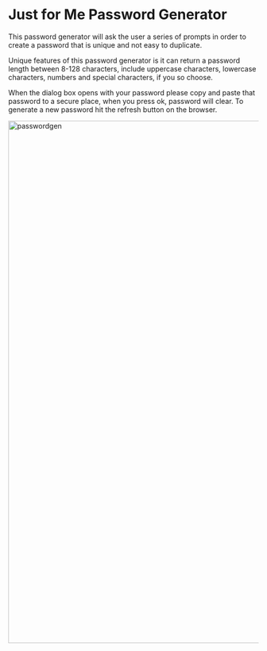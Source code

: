 # Just for Me Password Generator

This password generator will ask the user a series of prompts in order to create a password that is unique and not easy to duplicate.

Unique features of this password generator is it can return a password length between 8-128 characters, include uppercase characters, lowercase characters, numbers and special characters, if you so choose. 

When the dialog box opens with your password please copy and paste that password to a secure place, when you press ok, password will clear. To generate a new password hit the refresh button on the browser. 

<img width="1053" alt="passwordgen" src="https://user-images.githubusercontent.com/126352317/230695384-a9bb8c0a-a13e-4fb6-9f0a-4f120b54cef7.png">
